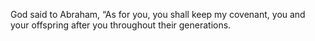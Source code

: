 God said to Abraham, “As for you, you shall keep my covenant, you and your offspring after you throughout their generations.